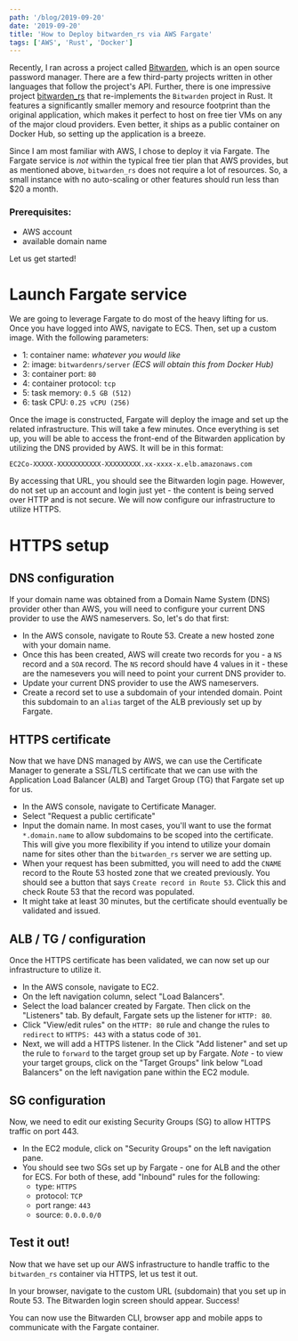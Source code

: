 ```yaml
---
path: '/blog/2019-09-20'
date: '2019-09-20'
title: 'How to Deploy bitwarden_rs via AWS Fargate'
tags: ['AWS', 'Rust', 'Docker']
---
```


Recently, I ran across a project called [Bitwarden](https://bitwarden.com/), which is an open source password manager. There are a few third-party projects written in other languages that follow the project's API. Further, there is one impressive project [bitwarden_rs](https://github.com/dani-garcia/bitwarden_rs) that re-implements the `Bitwarden` project in Rust. It features a significantly smaller memory and resource footprint than the original application, which makes it perfect to host on free tier VMs on any of the major cloud providers. Even better, it ships as a public container on Docker Hub, so setting up the application is a breeze.

Since I am most familiar with AWS, I chose to deploy it via Fargate. The Fargate service is _not_ within the typical free tier plan that AWS provides, but as mentioned above, `bitwarden_rs` does not require a lot of resources. So, a small instance with no auto-scaling or other features should run less than \$20 a month.

### Prerequisites:

- AWS account
- available domain name

Let us get started!

# Launch Fargate service

We are going to leverage Fargate to do most of the heavy lifting for us. Once you have logged into AWS, navigate to ECS. Then, set up a custom image. With the following parameters:

- 1: container name: _whatever you would like_
- 2: image: `bitwardenrs/server` _(ECS will obtain this from Docker Hub)_
- 3: container port: `80`
- 4: container protocol: `tcp`
- 5: task memory: `0.5 GB (512)`
- 6: task CPU: `0.25 vCPU (256)`

Once the image is constructed, Fargate will deploy the image and set up the related infrastructure. This will take a few minutes. Once everything is set up, you will be able to access the front-end of the Bitwarden application by utilizing the DNS provided by AWS. It will be in this format:

`EC2Co-XXXXX-XXXXXXXXXXX-XXXXXXXXX.xx-xxxx-x.elb.amazonaws.com`

By accessing that URL, you should see the Bitwarden login page. However, do not set up an account and login just yet - the content is being served over HTTP and is not secure. We will now configure our infrastructure to utilize HTTPS.

# HTTPS setup

## DNS configuration

If your domain name was obtained from a Domain Name System (DNS) provider other than AWS, you will need to configure your current DNS provider to use the AWS nameservers. So, let's do that first:

- In the AWS console, navigate to Route 53. Create a new hosted zone with your domain name.
- Once this has been created, AWS will create two records for you - a `NS` record and a `SOA` record. The `NS` record should have 4 values in it - these are the namesevers you will need to point your current DNS provider to.
- Update your current DNS provider to use the AWS nameservers.
- Create a record set to use a subdomain of your intended domain. Point this subdomain to an `alias` target of the ALB previously set up by Fargate.

## HTTPS certificate

Now that we have DNS managed by AWS, we can use the Certificate Manager to generate a SSL/TLS certificate that we can use with the Application Load Balancer (ALB) and Target Group (TG) that Fargate set up for us.

- In the AWS console, navigate to Certificate Manager.
- Select "Request a public certificate"
- Input the domain name. In most cases, you'll want to use the format `*.domain.name` to allow subdomains to be scoped into the certificate. This will give you more flexibility if you intend to utilize your domain name for sites other than the `bitwarden_rs` server we are setting up.
- When your request has been submitted, you will need to add the `CNAME` record to the Route 53 hosted zone that we created previously. You should see a button that says `Create record in Route 53`. Click this and check Route 53 that the record was populated.
- It might take at least 30 minutes, but the certificate should eventually be validated and issued.

## ALB / TG / configuration

Once the HTTPS certificate has been validated, we can now set up our infrastructure to utilize it.

- In the AWS console, navigate to EC2.
- On the left navigation column, select "Load Balancers".
- Select the load balancer created by Fargate. Then click on the "Listeners" tab. By default, Fargate sets up the listener for `HTTP: 80`.
- Click "View/edit rules" on the `HTTP: 80` rule and change the rules to `redirect` to `HTTPS: 443` with a status code of `301`.
- Next, we will add a HTTPS listener. In the Click "Add listener" and set up the rule to `forward` to the target group set up by Fargate. _Note_ - to view your target groups, click on the "Target Groups" link below "Load Balancers" on the left navigation pane within the EC2 module.

## SG configuration

Now, we need to edit our existing Security Groups (SG) to allow HTTPS traffic on port 443.

- In the EC2 module, click on "Security Groups" on the left navigation pane.
- You should see two SGs set up by Fargate - one for ALB and the other for ECS. For both of these, add "Inbound" rules for the following:
  - type: `HTTPS`
  - protocol: `TCP`
  - port range: `443`
  - source: `0.0.0.0/0`

## Test it out!

Now that we have set up our AWS infrastructure to handle traffic to the `bitwarden_rs` container via HTTPS, let us test it out.

In your browser, navigate to the custom URL (subdomain) that you set up in Route 53. The Bitwarden login screen should appear. Success!

You can now use the Bitwarden CLI, browser app and mobile apps to communicate with the Fargate container.
